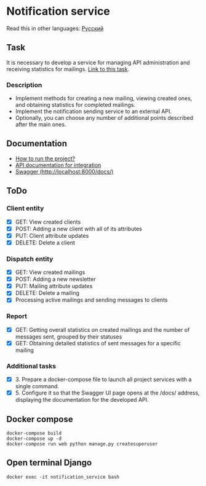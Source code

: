# Notification service
Read this in other languages: [Русский](docs/ru/README.md)

## Task

It is necessary to develop a service for managing API administration and receiving statistics for mailings.
[Link to this task](https://vans-tan-09u.craft.me/n6OVYFVUpq0o6L).

### Description

- Implement methods for creating a new mailing, viewing created ones, and obtaining statistics for completed mailings.
- Implement the notification sending service to an external API.
- Optionally, you can choose any number of additional points described after the main ones.

## Documentation

- [How to run the project?](docs/en/run_app.md)
- [API documentation for integration](docs/ru/guide/README.md)
- [Swagger (http://localhost:8000/docs/)](http://localhost:8000/docs/)


## ToDo

### Client entity

- [X] GET: View created clients
- [X] POST: Adding a new client with all of its attributes
- [X] PUT: Client attribute updates
- [X] DELETE: Delete a client

### Dispatch entity

- [X] GET: View created mailings
- [X] POST: Adding a new newsletter
- [X] PUT: Mailing attribute updates
- [X] DELETE: Delete a mailing
- [X] Processing active mailings and sending messages to clients

### Report

- [X] GET: Getting overall statistics on created mailings and the number of messages sent, grouped by their statuses
- [X] GET: Obtaining detailed statistics of sent messages for a specific mailing

### Additional tasks

- [X] 3\. Prepare a docker-compose file to launch all project services with a single command.
- [X] 5\. Configure it so that the Swagger UI page opens at the /docs/ address, displaying the documentation for the developed API.

## Docker compose

```commandline
docker-compose build
docker-compose up -d
docker-compose run web python manage.py createsuperuser
```

## Open terminal Django

```commandline
docker exec -it notification_service bash
```
